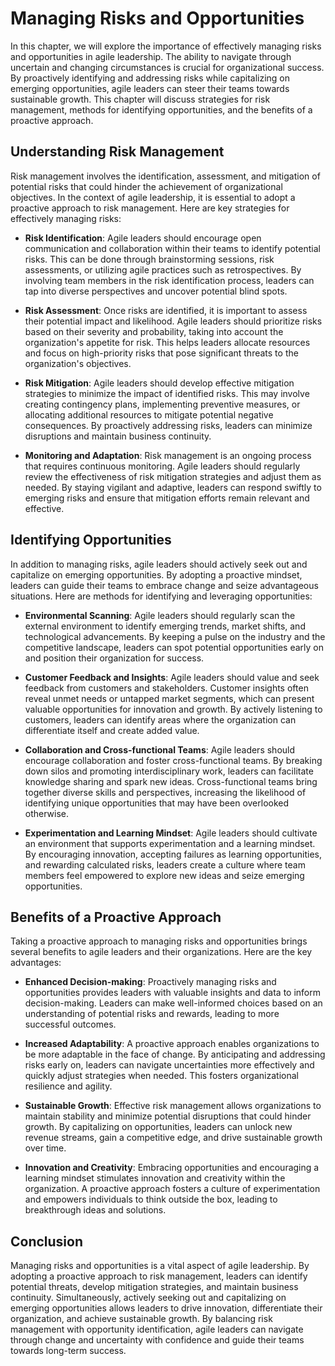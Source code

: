 Managing Risks and Opportunities
=========================================

In this chapter, we will explore the importance of effectively managing risks and opportunities in agile leadership. The ability to navigate through uncertain and changing circumstances is crucial for organizational success. By proactively identifying and addressing risks while capitalizing on emerging opportunities, agile leaders can steer their teams towards sustainable growth. This chapter will discuss strategies for risk management, methods for identifying opportunities, and the benefits of a proactive approach.

Understanding Risk Management
-----------------------------

Risk management involves the identification, assessment, and mitigation of potential risks that could hinder the achievement of organizational objectives. In the context of agile leadership, it is essential to adopt a proactive approach to risk management. Here are key strategies for effectively managing risks:

* **Risk Identification**: Agile leaders should encourage open communication and collaboration within their teams to identify potential risks. This can be done through brainstorming sessions, risk assessments, or utilizing agile practices such as retrospectives. By involving team members in the risk identification process, leaders can tap into diverse perspectives and uncover potential blind spots.

* **Risk Assessment**: Once risks are identified, it is important to assess their potential impact and likelihood. Agile leaders should prioritize risks based on their severity and probability, taking into account the organization's appetite for risk. This helps leaders allocate resources and focus on high-priority risks that pose significant threats to the organization's objectives.

* **Risk Mitigation**: Agile leaders should develop effective mitigation strategies to minimize the impact of identified risks. This may involve creating contingency plans, implementing preventive measures, or allocating additional resources to mitigate potential negative consequences. By proactively addressing risks, leaders can minimize disruptions and maintain business continuity.

* **Monitoring and Adaptation**: Risk management is an ongoing process that requires continuous monitoring. Agile leaders should regularly review the effectiveness of risk mitigation strategies and adjust them as needed. By staying vigilant and adaptive, leaders can respond swiftly to emerging risks and ensure that mitigation efforts remain relevant and effective.

Identifying Opportunities
-------------------------

In addition to managing risks, agile leaders should actively seek out and capitalize on emerging opportunities. By adopting a proactive mindset, leaders can guide their teams to embrace change and seize advantageous situations. Here are methods for identifying and leveraging opportunities:

* **Environmental Scanning**: Agile leaders should regularly scan the external environment to identify emerging trends, market shifts, and technological advancements. By keeping a pulse on the industry and the competitive landscape, leaders can spot potential opportunities early on and position their organization for success.

* **Customer Feedback and Insights**: Agile leaders should value and seek feedback from customers and stakeholders. Customer insights often reveal unmet needs or untapped market segments, which can present valuable opportunities for innovation and growth. By actively listening to customers, leaders can identify areas where the organization can differentiate itself and create added value.

* **Collaboration and Cross-functional Teams**: Agile leaders should encourage collaboration and foster cross-functional teams. By breaking down silos and promoting interdisciplinary work, leaders can facilitate knowledge sharing and spark new ideas. Cross-functional teams bring together diverse skills and perspectives, increasing the likelihood of identifying unique opportunities that may have been overlooked otherwise.

* **Experimentation and Learning Mindset**: Agile leaders should cultivate an environment that supports experimentation and a learning mindset. By encouraging innovation, accepting failures as learning opportunities, and rewarding calculated risks, leaders create a culture where team members feel empowered to explore new ideas and seize emerging opportunities.

Benefits of a Proactive Approach
--------------------------------

Taking a proactive approach to managing risks and opportunities brings several benefits to agile leaders and their organizations. Here are the key advantages:

* **Enhanced Decision-making**: Proactively managing risks and opportunities provides leaders with valuable insights and data to inform decision-making. Leaders can make well-informed choices based on an understanding of potential risks and rewards, leading to more successful outcomes.

* **Increased Adaptability**: A proactive approach enables organizations to be more adaptable in the face of change. By anticipating and addressing risks early on, leaders can navigate uncertainties more effectively and quickly adjust strategies when needed. This fosters organizational resilience and agility.

* **Sustainable Growth**: Effective risk management allows organizations to maintain stability and minimize potential disruptions that could hinder growth. By capitalizing on opportunities, leaders can unlock new revenue streams, gain a competitive edge, and drive sustainable growth over time.

* **Innovation and Creativity**: Embracing opportunities and encouraging a learning mindset stimulates innovation and creativity within the organization. A proactive approach fosters a culture of experimentation and empowers individuals to think outside the box, leading to breakthrough ideas and solutions.

Conclusion
----------

Managing risks and opportunities is a vital aspect of agile leadership. By adopting a proactive approach to risk management, leaders can identify potential threats, develop mitigation strategies, and maintain business continuity. Simultaneously, actively seeking out and capitalizing on emerging opportunities allows leaders to drive innovation, differentiate their organization, and achieve sustainable growth. By balancing risk management with opportunity identification, agile leaders can navigate through change and uncertainty with confidence and guide their teams towards long-term success.
